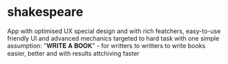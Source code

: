 # shakespeare
App with optimised UX special design and with rich featchers, easy-to-use friendly UI and advanced mechanics targeted to hard task with one simple assumption: "𝐖𝐑𝐈𝐓𝐄 𝐀 𝐁𝐎𝐎𝐊" - for writters to writters to write books easier, better and with results attchiving faster
